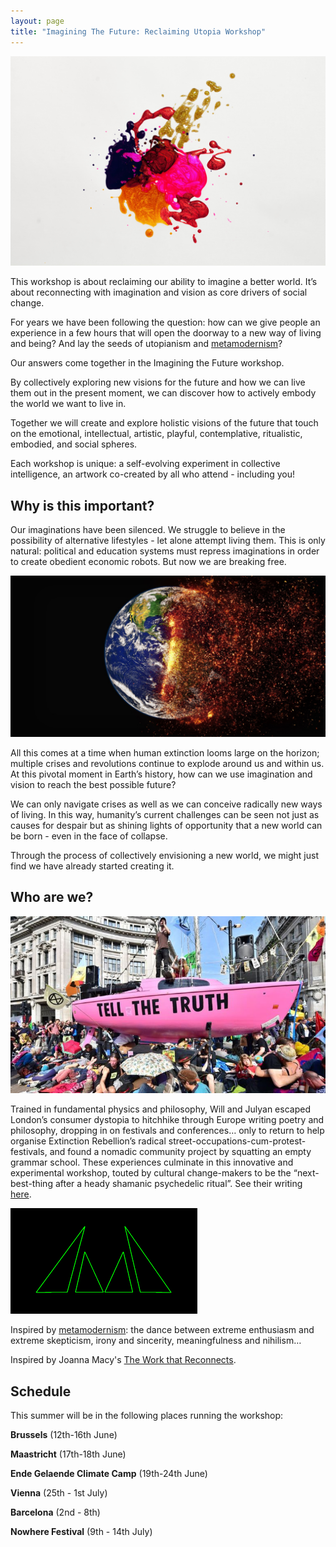 ```yaml
---
layout: page
title: "Imagining The Future: Reclaiming Utopia Workshop"
---
```


![Painting](/assets/painting.jpg)

This workshop is about reclaiming our ability to imagine a better world. It’s about reconnecting with imagination and vision as core drivers of social change. 

For years we have been following the question: how can we give people an experience in a few hours that will open the doorway to a new way of living and being? And lay the seeds of utopianism and [metamodernism](https://metamoderna.org)? 

Our answers come together in the Imagining the Future workshop.

By collectively exploring new visions for the future and how we can live them out in the present moment, we can discover how to actively embody the world we want to live in. 

Together we will create and explore holistic visions of the future that touch on the emotional, intellectual, artistic, playful, contemplative, ritualistic, embodied, and social spheres. 

Each workshop is unique: a self-evolving experiment in collective intelligence, an artwork co-created by all who attend - including you!

## Why is this important?

Our imaginations have been silenced.  We struggle to believe in the possibility of alternative lifestyles - let alone attempt living them. This is only natural: political and education systems must repress imaginations in order to create obedient economic robots. But now we are breaking free.

![Climate Change](/assets/climatechange.jpg)

All this comes at a time when human extinction looms large on the horizon; multiple crises and revolutions continue to explode around us and within us. At this pivotal moment in Earth’s history, how can we use imagination and vision to reach the best possible future?  

We can only navigate crises as well as we can conceive radically new ways of living. In this way, humanity’s current challenges can be seen not just as causes for despair but as shining lights of opportunity that a new world can be born - even in the face of collapse.

Through the process of collectively envisioning a new world, we might just find we have already started creating it.

## Who are we?

 [![XR Pink Boat](/assets/pinkboat.jpg)](https://rebellion.earth/)

Trained in fundamental physics and philosophy, Will and Julyan escaped London’s consumer dystopia to hitchhike through Europe writing poetry and philosophy, dropping in on festivals and conferences… only to return to help organise Extinction Rebellion’s radical street-occupations-cum-protest-festivals, and found a nomadic community project by squatting an empty grammar school. These experiences culminate in this innovative and experimental workshop, touted by cultural change-makers to be the “next-best-thing after a heady shamanic psychedelic ritual”.  See their writing [here](https://medium.com/the-phoenix-project).

 [![Metamodernism](/assets/metamoderna.png)](https://metamoderna.org/)

Inspired by [metamodernism](https://metamoderna.org): the dance between extreme enthusiasm and extreme skepticism, irony and sincerity, meaningfulness and nihilism… 

Inspired by Joanna Macy's [The Work that Reconnects](https://workthatreconnects.org/).

## Schedule

This summer will be in the following places running the workshop:

**Brussels** (12th-16th June)

**Maastricht** (17th-18th June)

**Ende Gelaende Climate Camp** (19th-24th June)

**Vienna** (25th - 1st July)

**Barcelona** (2nd - 8th)

**Nowhere Festival** (9th - 14th July)

<div class='mailmunch-forms-widget-788826'></div>


